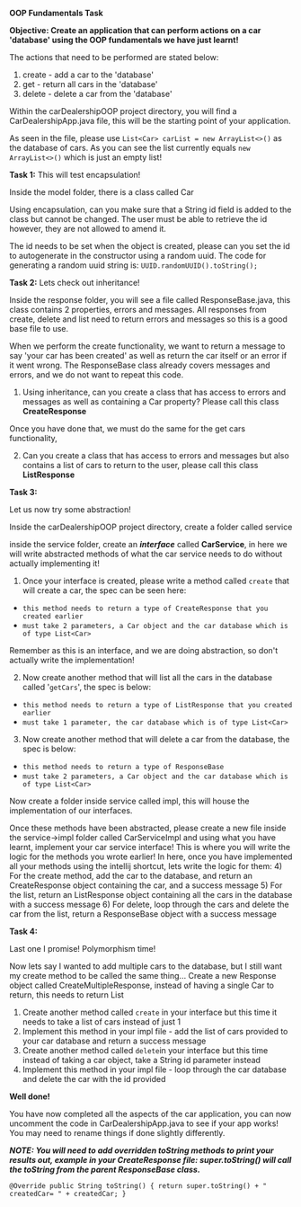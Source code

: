 **OOP Fundamentals Task**

**Objective: Create an application that can perform actions on a car 'database' using the OOP fundamentals we have just learnt!**

The actions that need to be performed are stated below:
1) create - add a car to the 'database'
2) get - return all cars in the 'database'
3) delete - delete a car from the 'database'

Within the carDealershipOOP project directory, you will find a CarDealershipApp.java file, this will be the starting point of 
your application.

As seen in the file, please use `List<Car> carList = new ArrayList<>()` as the database of cars. As you can see the list currently
equals `new ArrayList<>()` which is just an empty list!

**Task 1:**
This will test encapsulation!

Inside the model folder, there is a class called Car

Using encapsulation, can you make sure that a String id field is added to the class but cannot be changed.
The user must be able to retrieve the id however, they are not allowed to amend it.

The id needs to be set when the object is created, please can you set the id to autogenerate in the constructor using a random uuid.
The code for generating a random uuid string is:
`UUID.randomUUID().toString();`

**Task 2:**
Lets check out inheritance!

Inside the response folder, you will see a file called ResponseBase.java, this class contains 2 properties, errors and messages.
All responses from create, delete and list need to return errors and messages so this is a good base file to use.

When we perform the create functionality, we want to return a message to say 'your car has been created' as well as return the car itself or an error if it went wrong.
The ResponseBase class already covers messages and errors, and we do not want to repeat this code.
1) Using inheritance, can you create a class that has access to errors and messages as well as containing a Car property? Please call this class **CreateResponse**

Once you have done that, we must do the same for the get cars functionality, 

2) Can you create a class that has access to errors and messages but also contains a list of cars to return to the user, please call this class **ListResponse**

**Task 3:**

Let us now try some abstraction!

Inside the carDealershipOOP project directory, create a folder called service

inside the service folder, create an **_interface_** called **CarService**, in here we will write abstracted methods of what the car service needs to do
without actually implementing it!

1) Once your interface is created, please write a method called `create` that will create a car, the spec can be seen here:
 - `this method needs to return a type of CreateResponse that you created earlier`
 - `must take 2 parameters, a Car object and the car database which is of type List<Car>`
 
Remember as this is an interface, and we are doing abstraction, so don't actually write the implementation!

2) Now create another method that will list all the cars in the database called '`getCars`', the spec is below:
- `this method needs to return a type of ListResponse that you created earlier`
- `must take 1 parameter, the car database which is of type List<Car>`
3) Now create another method that will delete a car from the database, the spec is below:
- `this method needs to return a type of ResponseBase`
- `must take 2 parameters, a Car object and the car database which is of type List<Car>`

Now create a folder inside service called impl, this will house the implementation of our interfaces.

Once these methods have been abstracted, please create a new file inside the service->impl folder called CarServiceImpl
and using what you have learnt, implement your car service interface! This is where you will write the logic for the methods you wrote earlier!
In here, once you have implemented all your methods using the intellij shortcut, lets write the logic for them:
4) For the create method, add the car to the database, and return an CreateResponse object containing the car, and a success message
5) For the list, return an ListResponse object containing all the cars in the database with a success message
6) For delete, loop through the cars and delete the car from the list, return a ResponseBase object with a success message

**Task 4:**

Last one I promise! Polymorphism time!

Now lets say I wanted to add multiple cars to the database, but I still want my create method to be called the same thing...
Create a new Response object called CreateMultipleResponse, instead of having a single Car to return, this needs to return List<Car>
1) Create another method called `create` in your interface but this time it needs to take a list of cars instead of just 1
2) Implement this method in your impl file - add the list of cars provided to your car database and return a success message
3) Create another method called `delete`in your interface but this time instead of taking a car object, take a String id parameter instead
4) Implement this method in your impl file - loop through the car database and delete the car with the id provided

**Well done!**

You have now completed all the aspects of the car application, you can now uncomment the code in CarDealershipApp.java to see if your app works!
You may need to rename things if done slightly differently.

**_NOTE: You will need to add overridden toString methods to print your results out, example in your CreateResponse file:
super.toString() will call the toString from the parent ResponseBase class._**

`@Override
public String toString() {
return
super.toString() +
" createdCar= " + createdCar;
}`
